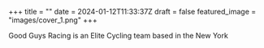 +++
title = ""
date = 2024-01-12T11:33:37Z
draft = false
featured_image = "images/cover_1.png"
+++

Good Guys Racing is an Elite Cycling team based in the New York 
